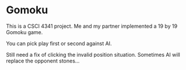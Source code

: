 # Gomoku
This is a CSCI 4341 project.
Me and my partner implemented a 19 by 19 Gomoku game. 

You can pick play first or second against AI.

Still need a fix of clicking the invalid position situation.
Sometimes AI will replace the opponent stones...

